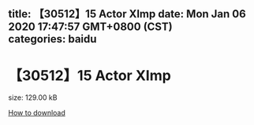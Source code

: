 
title: 【30512】15 Actor XImp
date: Mon Jan 06 2020 17:47:57 GMT+0800 (CST)    
categories: baidu
---

# 【30512】15 Actor XImp
size: 129.00 kB
 
 

[How to download](https://bpcam.bemobtrk.com/go/2ceec3aa-1ca2-46d6-b9ff-aaa5c184517c?jno=4657)